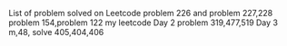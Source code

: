 List of problem solved on Leetcode
problem 226 and problem 227,228
problem 154,problem 122
my leetcode
Day 2
problem 319,477,519
Day 3 m,48,
solve 405,404,406
 
